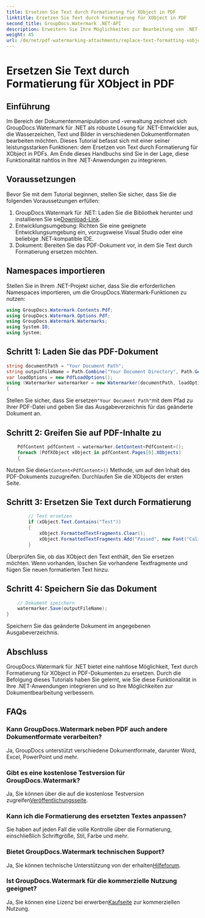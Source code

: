 ```yaml
---
title: Ersetzen Sie Text durch Formatierung für XObject in PDF
linktitle: Ersetzen Sie Text durch Formatierung für XObject in PDF
second_title: GroupDocs.Watermark .NET-API
description: Erweitern Sie Ihre Möglichkeiten zur Bearbeitung von .NET-Dokumenten mit GroupDocs für .NET. Erfahren Sie, wie Sie Text mühelos durch Formatierungen in PDFs ersetzen.
weight: 45
url: /de/net/pdf-watermarking-attachments/replace-text-formatting-xobject-pdf/
---
```


# Ersetzen Sie Text durch Formatierung für XObject in PDF

## Einführung
Im Bereich der Dokumentenmanipulation und -verwaltung zeichnet sich GroupDocs.Watermark für .NET als robuste Lösung für .NET-Entwickler aus, die Wasserzeichen, Text und Bilder in verschiedenen Dokumentformaten bearbeiten möchten. Dieses Tutorial befasst sich mit einer seiner leistungsstarken Funktionen: dem Ersetzen von Text durch Formatierung für XObject in PDFs. Am Ende dieses Handbuchs sind Sie in der Lage, diese Funktionalität nahtlos in Ihre .NET-Anwendungen zu integrieren.
## Voraussetzungen
Bevor Sie mit dem Tutorial beginnen, stellen Sie sicher, dass Sie die folgenden Voraussetzungen erfüllen:
1.  GroupDocs.Watermark für .NET: Laden Sie die Bibliothek herunter und installieren Sie sie[Download-Link](https://releases.groupdocs.com/Watermark/net/).
2. Entwicklungsumgebung: Richten Sie eine geeignete Entwicklungsumgebung ein, vorzugsweise Visual Studio oder eine beliebige .NET-kompatible IDE.
3. Dokument: Bereiten Sie das PDF-Dokument vor, in dem Sie Text durch Formatierung ersetzen möchten.

## Namespaces importieren
Stellen Sie in Ihrem .NET-Projekt sicher, dass Sie die erforderlichen Namespaces importieren, um die GroupDocs.Watermark-Funktionen zu nutzen:
```csharp
using GroupDocs.Watermark.Contents.Pdf;
using GroupDocs.Watermark.Options.Pdf;
using GroupDocs.Watermark.Watermarks;
using System.IO;
using System;
```
## Schritt 1: Laden Sie das PDF-Dokument
```csharp
string documentPath = "Your Document Path";
string outputFileName = Path.Combine("Your Document Directory", Path.GetFileName(documentPath));
var loadOptions = new PdfLoadOptions();
using (Watermarker watermarker = new Watermarker(documentPath, loadOptions))
{
```
 Stellen Sie sicher, dass Sie ersetzen`"Your Document Path"`mit dem Pfad zu Ihrer PDF-Datei und geben Sie das Ausgabeverzeichnis für das geänderte Dokument an.
## Schritt 2: Greifen Sie auf PDF-Inhalte zu
```csharp
    PdfContent pdfContent = watermarker.GetContent<PdfContent>();
    foreach (PdfXObject xObject in pdfContent.Pages[0].XObjects)
    {
```
 Nutzen Sie die`GetContent<PdfContent>()` Methode, um auf den Inhalt des PDF-Dokuments zuzugreifen. Durchlaufen Sie die XObjects der ersten Seite.
## Schritt 3: Ersetzen Sie Text durch Formatierung
```csharp
        // Text ersetzen
        if (xObject.Text.Contains("Test"))
        {
            xObject.FormattedTextFragments.Clear();
            xObject.FormattedTextFragments.Add("Passed", new Font("Calibri", 19, FontStyle.Bold), Color.Red, Color.Aqua);
        }
```
Überprüfen Sie, ob das XObject den Text enthält, den Sie ersetzen möchten. Wenn vorhanden, löschen Sie vorhandene Textfragmente und fügen Sie neuen formatierten Text hinzu.
## Schritt 4: Speichern Sie das Dokument
```csharp
    // Dokument speichern
    watermarker.Save(outputFileName);
}
```
Speichern Sie das geänderte Dokument im angegebenen Ausgabeverzeichnis.

## Abschluss
GroupDocs.Watermark für .NET bietet eine nahtlose Möglichkeit, Text durch Formatierung für XObject in PDF-Dokumenten zu ersetzen. Durch die Befolgung dieses Tutorials haben Sie gelernt, wie Sie diese Funktionalität in Ihre .NET-Anwendungen integrieren und so Ihre Möglichkeiten zur Dokumentbearbeitung verbessern.
## FAQs
### Kann GroupDocs.Watermark neben PDF auch andere Dokumentformate verarbeiten?
Ja, GroupDocs unterstützt verschiedene Dokumentformate, darunter Word, Excel, PowerPoint und mehr.
### Gibt es eine kostenlose Testversion für GroupDocs.Watermark?
 Ja, Sie können über die auf die kostenlose Testversion zugreifen[Veröffentlichungsseite](https://releases.groupdocs.com/).
### Kann ich die Formatierung des ersetzten Textes anpassen?
Sie haben auf jeden Fall die volle Kontrolle über die Formatierung, einschließlich Schriftgröße, Stil, Farbe und mehr.
### Bietet GroupDocs.Watermark technischen Support?
 Ja, Sie können technische Unterstützung von der erhalten[Hilfeforum](https://forum.groupdocs.com/c/watermark/19).
### Ist GroupDocs.Watermark für die kommerzielle Nutzung geeignet?
 Ja, Sie können eine Lizenz bei erwerben[Kaufseite](https://purchase.groupdocs.com/buy) zur kommerziellen Nutzung.